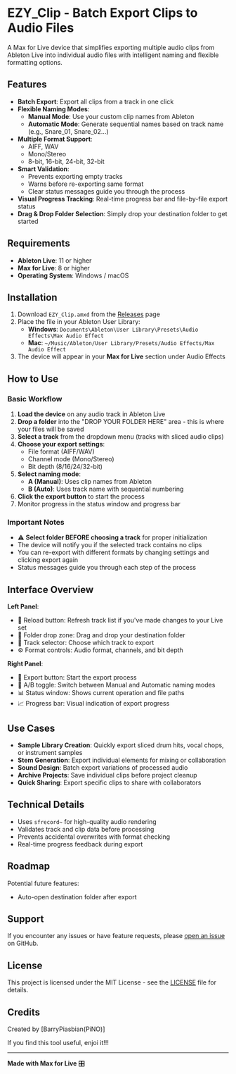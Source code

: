 # EZY_Clip - Batch Export Clips to Audio Files

A Max for Live device that simplifies exporting multiple audio clips from Ableton Live into individual audio files with intelligent naming and flexible formatting options.


## Features

- **Batch Export**: Export all clips from a track in one click
- **Flexible Naming Modes**:
  - **Manual Mode**: Use your custom clip names from Ableton
  - **Automatic Mode**: Generate sequential names based on track name (e.g., Snare_01, Snare_02...)
- **Multiple Format Support**: 
  - AIFF, WAV
  - Mono/Stereo
  - 8-bit, 16-bit, 24-bit, 32-bit
- **Smart Validation**: 
  - Prevents exporting empty tracks
  - Warns before re-exporting same format
  - Clear status messages guide you through the process
- **Visual Progress Tracking**: Real-time progress bar and file-by-file export status
- **Drag & Drop Folder Selection**: Simply drop your destination folder to get started

## Requirements

- **Ableton Live**: 11 or higher
- **Max for Live**: 8 or higher
- **Operating System**: Windows / macOS

## Installation

1. Download `EZY_Clip.amxd` from the [Releases](../../releases) page
2. Place the file in your Ableton User Library:
   - **Windows**: `Documents\Ableton\User Library\Presets\Audio Effects\Max Audio Effect`
   - **Mac**: `~/Music/Ableton/User Library/Presets/Audio Effects/Max Audio Effect`
3. The device will appear in your **Max for Live** section under Audio Effects

## How to Use

### Basic Workflow

1. **Load the device** on any audio track in Ableton Live
2. **Drop a folder** into the "DROP YOUR FOLDER HERE" area - this is where your files will be saved
3. **Select a track** from the dropdown menu (tracks with sliced audio clips)
4. **Choose your export settings**:
   - File format (AIFF/WAV)
   - Channel mode (Mono/Stereo)
   - Bit depth (8/16/24/32-bit)
5. **Select naming mode**:
   - **A (Manual)**: Uses clip names from Ableton
   - **B (Auto)**: Uses track name with sequential numbering
6. **Click the export button** to start the process
7. Monitor progress in the status window and progress bar

### Important Notes

- ⚠️ **Select folder BEFORE choosing a track** for proper initialization
- The device will notify you if the selected track contains no clips
- You can re-export with different formats by changing settings and clicking export again
- Status messages guide you through each step of the process

## Interface Overview

**Left Panel**:
- 🔄 Reload button: Refresh track list if you've made changes to your Live set
- 📁 Folder drop zone: Drag and drop your destination folder
- 🎵 Track selector: Choose which track to export
- ⚙️ Format controls: Audio format, channels, and bit depth

**Right Panel**:
- 🔘 Export button: Start the export process
- 🔀 A/B toggle: Switch between Manual and Automatic naming modes
- 📊 Status window: Shows current operation and file paths
- 📈 Progress bar: Visual indication of export progress

## Use Cases

- **Sample Library Creation**: Quickly export sliced drum hits, vocal chops, or instrument samples
- **Stem Generation**: Export individual elements for mixing or collaboration
- **Sound Design**: Batch export variations of processed audio
- **Archive Projects**: Save individual clips before project cleanup
- **Quick Sharing**: Export specific clips to share with collaborators

## Technical Details

- Uses `sfrecord~` for high-quality audio rendering
- Validates track and clip data before processing
- Prevents accidental overwrites with format checking
- Real-time progress feedback during export

## Roadmap

Potential future features:
- Auto-open destination folder after export


## Support

If you encounter any issues or have feature requests, please [open an issue](../../issues) on GitHub.

## License

This project is licensed under the MIT License - see the [LICENSE](LICENSE) file for details.

## Credits

Created by [BarryPiasbian(PiNO)]

If you find this tool useful, enjoi it!!!

---

**Made with Max for Live** 🎛️
